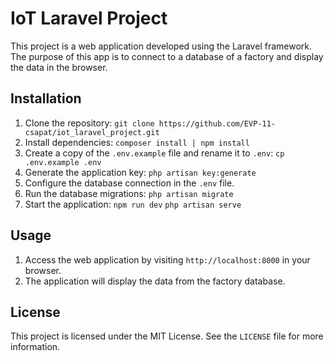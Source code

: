 #  IoT Laravel Project

This project is a web application developed using the Laravel framework. The purpose of this app is to connect to a database of a factory and display the data in the browser.

## Installation

1. Clone the repository: `git clone https://github.com/EVP-11-csapat/iot_laravel_project.git`
2. Install dependencies: `composer install | npm install`
3. Create a copy of the `.env.example` file and rename it to `.env`: `cp .env.example .env`
4. Generate the application key: `php artisan key:generate`
5. Configure the database connection in the `.env` file.
6. Run the database migrations: `php artisan migrate`
7. Start the application: `npm run dev` `php artisan serve`

## Usage

1. Access the web application by visiting `http://localhost:8000` in your browser.
2. The application will display the data from the factory database.

## License

This project is licensed under the MIT License. See the `LICENSE` file for more information.

